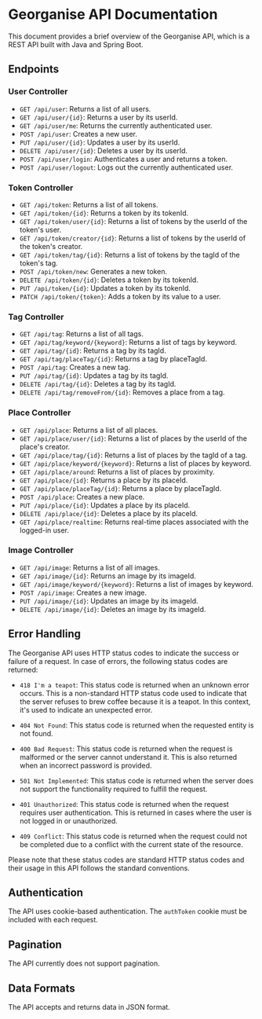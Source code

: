 # Georganise API Documentation

This document provides a brief overview of the Georganise API, which is a REST API built with Java and Spring Boot.

## Endpoints

### User Controller

- `GET /api/user`: Returns a list of all users.
- `GET /api/user/{id}`: Returns a user by its userId.
- `GET /api/user/me`: Returns the currently authenticated user.
- `POST /api/user`: Creates a new user.
- `PUT /api/user/{id}`: Updates a user by its userId.
- `DELETE /api/user/{id}`: Deletes a user by its userId.
- `POST /api/user/login`: Authenticates a user and returns a token.
- `POST /api/user/logout`: Logs out the currently authenticated user.

### Token Controller

- `GET /api/token`: Returns a list of all tokens.
- `GET /api/token/{id}`: Returns a token by its tokenId.
- `GET /api/token/user/{id}`: Returns a list of tokens by the userId of the token's user.
- `GET /api/token/creator/{id}`: Returns a list of tokens by the userId of the token's creator.
- `GET /api/token/tag/{id}`: Returns a list of tokens by the tagId of the token's tag.
- `POST /api/token/new`: Generates a new token.
- `DELETE /api/token/{id}`: Deletes a token by its tokenId.
- `PUT /api/token/{id}`: Updates a token by its tokenId.
- `PATCH /api/token/{token}`: Adds a token by its value to a user.

### Tag Controller

- `GET /api/tag`: Returns a list of all tags.
- `GET /api/tag/keyword/{keyword}`: Returns a list of tags by keyword.
- `GET /api/tag/{id}`: Returns a tag by its tagId.
- `GET /api/tag/placeTag/{id}`: Returns a tag by placeTagId.
- `POST /api/tag`: Creates a new tag.
- `PUT /api/tag/{id}`: Updates a tag by its tagId.
- `DELETE /api/tag/{id}`: Deletes a tag by its tagId.
- `DELETE /api/tag/removeFrom/{id}`: Removes a place from a tag.

### Place Controller

- `GET /api/place`: Returns a list of all places.
- `GET /api/place/user/{id}`: Returns a list of places by the userId of the place's creator.
- `GET /api/place/tag/{id}`: Returns a list of places by the tagId of a tag.
- `GET /api/place/keyword/{keyword}`: Returns a list of places by keyword.
- `GET /api/place/around`: Returns a list of places by proximity.
- `GET /api/place/{id}`: Returns a place by its placeId.
- `GET /api/place/placeTag/{id}`: Returns a place by placeTagId.
- `POST /api/place`: Creates a new place.
- `PUT /api/place/{id}`: Updates a place by its placeId.
- `DELETE /api/place/{id}`: Deletes a place by its placeId.
- `GET /api/place/realtime`: Returns real-time places associated with the logged-in user.

### Image Controller

- `GET /api/image`: Returns a list of all images.
- `GET /api/image/{id}`: Returns an image by its imageId.
- `GET /api/image/keyword/{keyword}`: Returns a list of images by keyword.
- `POST /api/image`: Creates a new image.
- `PUT /api/image/{id}`: Updates an image by its imageId.
- `DELETE /api/image/{id}`: Deletes an image by its imageId.

## Error Handling

The Georganise API uses HTTP status codes to indicate the success or failure of a request. In case of errors, the following status codes are returned:

- `418 I'm a teapot`: This status code is returned when an unknown error occurs. This is a non-standard HTTP status code used to indicate that the server refuses to brew coffee because it is a teapot. In this context, it's used to indicate an unexpected error.

- `404 Not Found`: This status code is returned when the requested entity is not found.

- `400 Bad Request`: This status code is returned when the request is malformed or the server cannot understand it. This is also returned when an incorrect password is provided.

- `501 Not Implemented`: This status code is returned when the server does not support the functionality required to fulfill the request.

- `401 Unauthorized`: This status code is returned when the request requires user authentication. This is returned in cases where the user is not logged in or unauthorized.

- `409 Conflict`: This status code is returned when the request could not be completed due to a conflict with the current state of the resource.

Please note that these status codes are standard HTTP status codes and their usage in this API follows the standard conventions.

## Authentication

The API uses cookie-based authentication. The `authToken` cookie must be included with each request.

## Pagination

The API currently does not support pagination.

## Data Formats

The API accepts and returns data in JSON format.